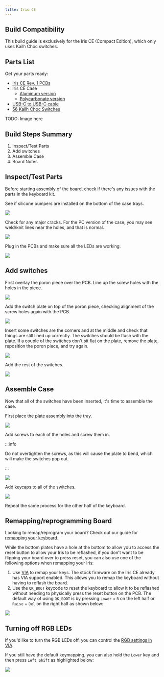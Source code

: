 ```yaml
---
title: Iris CE
---
```


## Build Compatibility

This build guide is exclusively for the Iris CE (Compact Edition), which only uses Kailh Choc switches.

## Parts List

Get your parts ready:

* [Iris CE Rev. 1 PCBs](https://keeb.io/products/iris-ce-keyboard-kit)
* Iris CE Case
  * [Aluminum version](https://keeb.io/products/iris-ce-aluminum-case)
  * [Polycarbonate version](https://keeb.io/products/iris-ce-polycarbonate-case)
* [USB-C to USB-C cable](https://keeb.io/products/usb-c-to-usb-c-cable)
* [56 Kailh Choc Switches](https://keeb.io/products/kailh-choc-low-profile-switches-v1)

TODO: Image here

## Build Steps Summary

1. Inspect/Test Parts
2. Add switches
3. Assemble Case
4. Board Notes

## Inspect/Test Parts

Before starting assembly of the board, check if there's any issues with the parts in the keyboard kit.

See if silicone bumpers are installed on the bottom of the case trays.

![](./assets/images/iris-ce/DSC00120.JPG)

Check for any major cracks. For the PC version of the case, you may see weld/knit lines near the holes, and that is normal.

![](./assets/images/iris-ce/DSC00127.JPG)

Plug in the PCBs and make sure all the LEDs are working.

![](./assets/images/iris-ce/DSC00122.JPG)


## Add switches

First overlay the poron piece over the PCB. Line up the screw holes with the holes in the piece.

![](./assets/images/iris-ce/DSC00123.JPG)

Add the switch plate on top of the poron piece, checking alignment of the screw holes again with the PCB.

![](./assets/images/iris-ce/DSC00124.JPG)

Insert some switches are the corners and at the middle and check that things are still lined up correctly. The switches should be flush with the plate. If a couple of the switches don't sit flat on the plate, remove the plate, reposition the poron piece, and try again.

![](./assets/images/iris-ce/DSC00125.JPG)

Add the rest of the switches.

![](./assets/images/iris-ce/DSC00126.JPG)

## Assemble Case

Now that all of the switches have been inserted, it's time to assemble the case.

First place the plate assembly into the tray.

![](./assets/images/iris-ce/DSC00128.JPG)

Add screws to each of the holes and screw them in.

:::info

Do not overtighten the screws, as this will cause the plate to bend, which will make the switches pop out.

:::

![](./assets/images/iris-ce/DSC00129.JPG)

Add keycaps to all of the switches.

![](./assets/images/iris-ce/DSC00130.JPG)

Repeat the same process for the other half of the keyboard.

## Remapping/reprogramming Board

Looking to remap/reprogram your board? Check out our guide for [remapping your keyboard](remapping-keyboard).

While the bottom plates have a hole at the bottom to allow you to access the reset button to allow your Iris to be reflashed, if you don't want to be flipping your board over to press reset, you can also use one of the following options when remapping your Iris:

1. Use [VIA](via.md) to remap your keys. The stock firmware on the Iris CE already has VIA support enabled. This allows you to remap the keyboard without having to reflash the board.
2. Use the `QK_BOOT` keycode to reset the keyboard to allow it to be reflashed without needing to physically press the reset button on the PCB. The default way of using `QK_BOOT` is by pressing `Lower` + `R` on the left half or `Raise` + `Del` on the right half as shown below:

![](./assets/images/iris-ce/iris-ce-qk-boot.png)

## Turning off RGB LEDs

If you'd like to turn the RGB LEDs off, you can control the [RGB settings in VIA](via#lighting).

If you still have the default keymapping, you can also hold the `Lower` key and then press `Left Shift` as highlighted below:

![](./assets/images/iris-ce/rgb-off.png)
